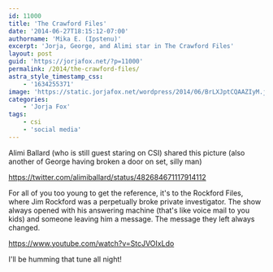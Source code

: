 ```yaml
---
id: 11000
title: 'The Crawford Files'
date: '2014-06-27T18:15:12-07:00'
authorname: 'Mika E. (Ipstenu)'
excerpt: 'Jorja, George, and Alimi star in The Crawford Files'
layout: post
guid: 'https://jorjafox.net/?p=11000'
permalink: /2014/the-crawford-files/
astra_style_timestamp_css:
    - '1634255371'
image: 'https://static.jorjafox.net/wordpress/2014/06/BrLXJptCQAAZIyM.jpg'
categories:
    - 'Jorja Fox'
tags:
    - csi
    - 'social media'
---
```


Alimi Ballard (who is still guest staring on CSI) shared this picture (also another of George having broken a door on set, silly man)

https://twitter.com/alimiballard/status/482684671117914112

For all of you too young to get the reference, it's to the Rockford Files, where Jim Rockford was a perpetually broke private investigator. The show always opened with his answering machine (that's like voice mail to you kids) and someone leaving him a message. The message they left always changed.

https://www.youtube.com/watch?v=StcJVOIxLdo

I'll be humming that tune all night!

